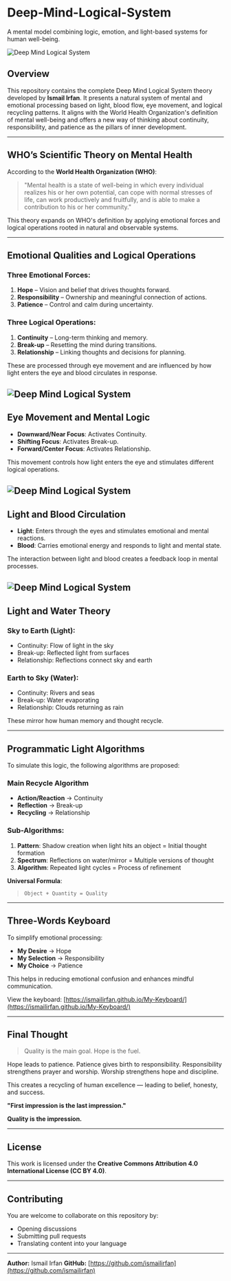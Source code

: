 # Deep-Mind-Logical-System
A mental model combining logic, emotion, and light-based systems for human well-being.

![Deep Mind Logical System](DeepMindLogical(4).png)

## Overview

This repository contains the complete Deep Mind Logical System theory developed by **Ismail Irfan**. It presents a natural system of mental and emotional processing based on light, blood flow, eye movement, and logical recycling patterns. It aligns with the World Health Organization's definition of mental well-being and offers a new way of thinking about continuity, responsibility, and patience as the pillars of inner development.

---

## WHO’s Scientific Theory on Mental Health

According to the **World Health Organization (WHO)**:

> "Mental health is a state of well-being in which every individual realizes his or her own potential, can cope with normal stresses of life, can work productively and fruitfully, and is able to make a contribution to his or her community."

This theory expands on WHO's definition by applying emotional forces and logical operations rooted in natural and observable systems.

---

## Emotional Qualities and Logical Operations

### Three Emotional Forces:

1. **Hope** – Vision and belief that drives thoughts forward.
2. **Responsibility** – Ownership and meaningful connection of actions.
3. **Patience** – Control and calm during uncertainty.

### Three Logical Operations:

1. **Continuity** – Long-term thinking and memory.
2. **Break-up** – Resetting the mind during transitions.
3. **Relationship** – Linking thoughts and decisions for planning.

These are processed through eye movement and are influenced by how light enters the eye and blood circulates in response.

![Deep Mind Logical System](DeepMindLogical(6).png)
---

## Eye Movement and Mental Logic

* **Downward/Near Focus**: Activates Continuity.
* **Shifting Focus**: Activates Break-up.
* **Forward/Center Focus**: Activates Relationship.

This movement controls how light enters the eye and stimulates different logical operations.

![Deep Mind Logical System](DeepMindLogical(5).png)
---

## Light and Blood Circulation

* **Light**: Enters through the eyes and stimulates emotional and mental reactions.
* **Blood**: Carries emotional energy and responds to light and mental state.

The interaction between light and blood creates a feedback loop in mental processes.

![Deep Mind Logical System](DeepMindLogical(3).png)
---

## Light and Water Theory

### Sky to Earth (Light):

* Continuity: Flow of light in the sky
* Break-up: Reflected light from surfaces
* Relationship: Reflections connect sky and earth

### Earth to Sky (Water):

* Continuity: Rivers and seas
* Break-up: Water evaporating
* Relationship: Clouds returning as rain

These mirror how human memory and thought recycle.

---

## Programmatic Light Algorithms

To simulate this logic, the following algorithms are proposed:

### Main Recycle Algorithm

* **Action/Reaction** → Continuity
* **Reflection** → Break-up
* **Recycling** → Relationship

### Sub-Algorithms:

1. **Pattern**: Shadow creation when light hits an object = Initial thought formation
2. **Spectrum**: Reflections on water/mirror = Multiple versions of thought
3. **Algorithm**: Repeated light cycles = Process of refinement

**Universal Formula**:

> `Object + Quantity = Quality`

---

## Three-Words Keyboard

To simplify emotional processing:

* **My Desire** → Hope
* **My Selection** → Responsibility
* **My Choice** → Patience

This helps in reducing emotional confusion and enhances mindful communication.

View the keyboard: [https://ismailirfan.github.io/My-Keyboard/](https://ismailirfan.github.io/My-Keyboard/)

---

## Final Thought

> Quality is the main goal. Hope is the fuel.

Hope leads to patience.
Patience gives birth to responsibility.
Responsibility strengthens prayer and worship.
Worship strengthens hope and discipline.

This creates a recycling of human excellence — leading to belief, honesty, and success.

**"First impression is the last impression."**

**Quality is the impression.**

---

## License

This work is licensed under the **Creative Commons Attribution 4.0 International License (CC BY 4.0)**.

---

## Contributing

You are welcome to collaborate on this repository by:

* Opening discussions
* Submitting pull requests
* Translating content into your language

---

**Author:** Ismail Irfan
**GitHub:** [https://github.com/ismailirfan](https://github.com/ismailirfan)
